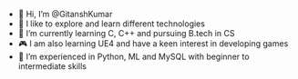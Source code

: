 - 👋 Hi, I’m @GitanshKumar
- 👀 I like to explore and learn different technologies
- 🌱 I’m currently learning C, C++ and pursuing B.tech in CS
- 🎮 I am also learning UE4 and have a keen interest in developing games
- 🌲 I’m experienced in Python, ML and MySQL with beginner to intermediate skills

<!---
GitanshKumar/GitanshKumar is a ✨ special ✨ repository because its `README.md` (this file) appears on your GitHub profile.
You can click the Preview link to take a look at your changes.
--->

